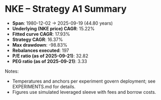 # NKE – Strategy A1 Summary

- **Span**: 1980-12-02 → 2025-09-19 (44.80 years)
- **Underlying (NKE price) CAGR**: 15.22%
- **Fitted curve CAGR**: 17.93%
- **Strategy CAGR**: 16.37%
- **Max drawdown**: -98.83%
- **Rebalances executed**: 197
- **P/E ratio (as of 2025-09-21)**: 32.82
- **PEG ratio (as of 2025-09-21)**: 3.33

Notes:

- Temperatures and anchors per experiment govern deployment; see EXPERIMENTS.md for details.
- Figures use simulated leveraged sleeve with fees and borrow costs.

